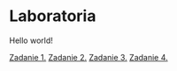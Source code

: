 <html>
<head>
    <title>Starting page</title>
</head>

<body>
    <h1>Laboratoria</h1>
    <p>Hello world!</p>
    <a href='/lab1/index.html'> Zadanie 1.</a>
    <a href='/lab2/index.html'> Zadanie 2.</a>
    <a href='/lab3/index.html'> Zadanie 3.</a>
    <a href='/lab4/index.html'> Zadanie 4.</a>
</body>

</html> 
